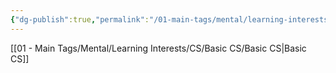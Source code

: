 ```yaml
---
{"dg-publish":true,"permalink":"/01-main-tags/mental/learning-interests/cs/basic-cs/cs-50/cs-50/","created":"2024-10-11T12:57:27.472+05:30","updated":"2024-10-11T00:34:38.000+05:30"}
---
```


[[01 - Main Tags/Mental/Learning Interests/CS/Basic CS/Basic CS\|Basic CS]]

